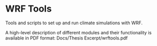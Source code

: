 # WRF Tools
Tools and scripts to set up and run climate simulations with WRF.

A high-level description of different modules and their functionality is available in PDF format:
Docs/Thesis Excerpt/wrftools.pdf
